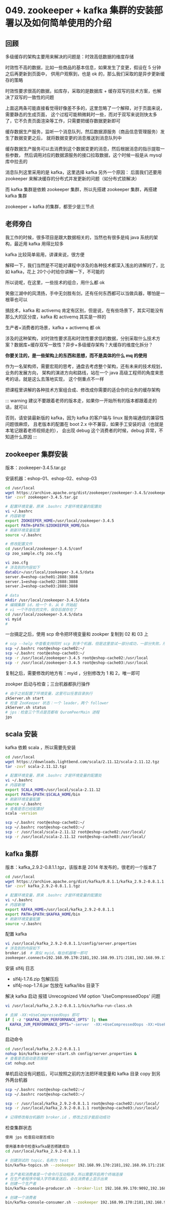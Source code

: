# 049. zookeeper + kafka 集群的安装部署以及如何简单使用的介绍
## 回顾
多级缓存的架构主要用来解决的问题是：时效高低数据的维度存储

时效性不高的数据，比如一些商品的基本信息，如果发生了变更，假设在 5 分钟之后再更新到页面中，
供用户观察到，也是 ok 的，那么我们采取的是异步更新缓存的策略

时效性要求很高的数据，如库存，采取的是数据库 + 缓存双写的技术方案，也解决了双写的一致性的问题

上面这两条可能直接看觉得好像差不多的，这里忽略了一个解释，对于页面来说，需要静态的生成页面，
这个过程可能稍微耗时一些，而对于双写来说则快太多了，它不负责页面渲染等工作，只需要把缓存数据更新即可


缓存数据生产服务，监听一个消息队列，然后数据源服务（商品信息管理服务）发生了数据变更之后，
就将数据变更的消息推送到消息队列中

缓存数据生产服务可以去消费到这个数据变更的消息，然后根据消息的指示提取一些参数，
然后调用对应的数据源服务的接口拉取数据，这个时候一般是从 mysql 库中拉去的

消息队列这里采用的是 kafka，这里选择 kafka 另外一个原因：
后面我们还要用 zookeeper 来解决缓存的分布式并发更新的问题（如分布式锁解决）

而 kafka 集群是依赖 zookeeper 集群，所以先搭建 zookeeper 集群，再搭建 kafka 集群

zookeeper + kafka 的集群，都至少是三节点

## 老师旁白
我工作的时候，很多项目是跟大数据相关的，当然也有很多是纯 java 系统的架构，最近用 kafka 用得比较多

kafka 比较简单易用，讲课来说，很方便

解释一下，我们当然是不可能对课程中涉及的各种技术都深入浅出的讲解的了，比如 kafka，花上 20个小时给你讲解一下，不可能的

所以说呢，在这里，一些技术的组合，用什么都 ok

笑傲江湖中的风清扬，手中无剑胜有剑，还有任何东西都可以当做兵器，哪怕是一根草也可以

搞技术，kafka 和 activemq 肯定有区别，但是说，在有些场景下，其实可能没有那么大的区分度，kafka 和 activemq 其实是一样的

生产者+消费者的场景，kafka + activemq 都 ok

涉及的这种架构，对时效性要求高和时效性要求低的数据，分别采取什么技术方案？数据库+缓存双写一致性？异步+多级缓存架构？大缓存的维度化拆分？

**你要关注的，是一些架构上的东西和思想，而不是具体的什么 mq 的使用**

作为一名架构师，需要宏观的思考，通盘去考虑整个架构，还有未来的技术规划，业务的发展方向，
架构的演进方向和路线，站在一个 java 高级工程师的角度来思考的话，就是这么去落地实现，
这个侧重点不一样

把课程里讲解的各种技术方案组合成、修改成你需要的适合你的业务的缓存架构


::: warning
建议不要跟着老师的版本走，如果你一开始所有的版本都跟着走的话，就可以

否则，请安装最新版的 kafka，因为 kafka 的客户端与 linux 服务端通信的兼容性问题很麻烦，
且老版本的配置在 boot 2.x 中不兼容，如果手工安装的话（也就是本笔记跟着老师视频走的），
会出现 debug 这个消费者的时候，debug 异常，不知道什么原因
:::

## zookeeper 集群安装
版本：zookeeper-3.4.5.tar.gz

安装机器：eshop-01、eshop-02、eshop-03
```bash
cd /usr/local
wget https://archive.apache.org/dist/zookeeper/zookeeper-3.4.5/zookeeper-3.4.5.tar.gz
tar -zxvf zookeeper-3.4.5.tar.gz

# 配置环境变量，原来 .bashrc 才是环境变量的配置处
vi ~/.bashrc
# 内容新增
export ZOOKEEPER_HOME=/usr/local/zookeeper-3.4.5
export PATH=$PATH:$ZOOKEEPER_HOME/bin
# 刷新环境变量配置
source ~/.bashrc

# 修改配置文件
cd /usr/local/zookeeper-3.4.5/conf
cp zoo_sample.cfg zoo.cfg

vi zoo.cfg
# 涉及到的内容如下
dataDir=/usr/local/zookeeper-3.4.5/data
server.0=eshop-cache01:2888:3888
server.1=eshop-cache02:2888:3888
server.2=eshop-cache03:2888:3888

# data
mkdir /usr/local/zookeeper-3.4.5/data
# 编辑集群 id，给一个 0，从 0 开始起
# vi 一个不存在的文件，保存后就存在了
cd /usr/local/zookeeper-3.4.5/data
vi myid
#
```

一台搞定之后，使用 scp 命令把环境变量和 zookper 复制到 02 和 03 上

```bash
# scp --help 中查看支持同时 scp 到多个机器，但是这里尝试一部分成功，一部分失败，所以分开
scp ~/.bashrc root@eshop-cache02:~/
scp ~/.bashrc root@eshop-cache03:~/
scp -r /usr/local/zookeeper-3.4.5 root@eshop-cache02:/usr/local
scp -r /usr/local/zookeeper-3.4.5 root@eshop-cache03:/usr/local
```

复制之后，需要修改的地方有：myid ，分别修改为 1 和 2，唯一即可

zookper 启动与检查；三台机器都执行操作

```bash
# 由于之前配置了环境变量，这里可以任意目录执行
zkServer.sh start
# 检查 ZooKeeper 状态：一个 leader，两个 follower
zkServer.sh status
# jps：检查三个节点是否都有 QuromPeerMain 进程
jps
```
## scala 安装
kafka 依赖 scala ，所以需要先安装

```bash
cd /usr/local
wget https://downloads.lightbend.com/scala/2.11.12/scala-2.11.12.tgz
tar -zxvf scala-2.11.12.tgz

# 配置环境变量，原来 .bashrc 才是环境变量的配置处
vi ~/.bashrc
# 内容新增
export SCALA_HOME=/usr/local/scala-2.11.12
export PATH=$PATH:$SCALA_HOME/bin
# 刷新环境变量配置
source ~/.bashrc
# 查看是否已经配置好
scala -version

scp ~/.bashrc root@eshop-cache02:~/
scp ~/.bashrc root@eshop-cache03:~/
scp -r /usr/local/scala-2.11.12 root@eshop-cache02:/usr/local/
scp -r /usr/local/scala-2.11.12 root@eshop-cache03:/usr/local/
```

## kafka 集群
版本：kafka_2.9.2-0.8.1.1.tgz，该版本是 2014 年发布的，很老的一个版本了

```bash
cd /usr/local
wget https://archive.apache.org/dist/kafka/0.8.1.1/kafka_2.9.2-0.8.1.1.tgz
tar -zxvf kafka_2.9.2-0.8.1.1.tgz

# 配置环境变量，原来 .bashrc 才是环境变量的配置处
vi ~/.bashrc
# 内容新增
export KAFKA_HOME=/usr/local/kafka_2.9.2-0.8.1.1
export PATH=$PATH:$KAFKA_HOME/bin
# 刷新环境变量配置
source ~/.bashrc
```

配置 kafka

```bash
vi /usr/local/kafka_2.9.2-0.8.1.1/config/server.properties
# 涉及到的内容如下
broker.id  # 类似 myid。每台机器唯一即可
zookeeper.connect=192.168.99.170:2181,192.168.99.171:2181,192.168.99.172:2181
```

安装 slf4j 日志

- slf4j-1.7.6.zip 包解压后
- slf4j-nop-1.7.6.jar 包放在 kafka/libs 目录下

解决 kafka 启动 报错 Unrecognized VM option 'UseCompressedOops' 问题

```bash
vi /usr/local/kafka_2.9.2-0.8.1.1/bin/kafka-run-class.sh

# 去掉 -XX:+UseCompressedOops 即可
if [ -z "$KAFKA_JVM_PERFORMANCE_OPTS" ]; then
  KAFKA_JVM_PERFORMANCE_OPTS="-server  -XX:+UseCompressedOops -XX:+UseParNewGC -XX:+UseConcMarkSweepGC -XX:+CMSClassUnloadingEnabled -XX:+CMSScavengeBeforeRemark -XX:+DisableExplicitGC -Djava.awt.headless=true"
fi
```

启动命令

```bash
cd /usr/local/kafka_2.9.2-0.8.1.1
nohup bin/kafka-server-start.sh config/server.properties &
# 查看是否启动是否报错
cat nohup.out
```

单机启动没有问题后，可以按照之前的方法把环境变量和 kafka 目录 copy 到另外两台机器

```bash
scp ~/.bashrc root@eshop-cache02:~/
scp ~/.bashrc root@eshop-cache03:~/

scp -r /usr/local/kafka_2.9.2-0.8.1.1 root@eshop-cache02:/usr/local/
scp -r /usr/local/kafka_2.9.2-0.8.1.1 root@eshop-cache03:/usr/local/

# 记得修改每台机器的 broker.id 。修改之后才能启动成功
```

检查集群状态

```bash
使用 jps 检查启动是否成功

使用基本命令检查kafka是否搭建成功
cd /usr/local/kafka_2.9.2-0.8.1.1

# 创建测试的 topic，名称为 test
bin/kafka-topics.sh --zookeeper 192.168.99.170:2181,192.168.99.171:2181,192.168.99.172:2181 --topic test --replication-factor 1 --partitions 1 --create

# 生产者和消费者是一个命令行互动程序，所以需要开启两个终端连接
# 在生产者程序中输入字符串发送后，会在消费者上显示出来
# 创建一个生产者
bin/kafka-console-producer.sh --broker-list 192.168.99.170:9092,192.168.99.171:9092,192.168.99.172:9092 --topic test

# 创建一个消费者
bin/kafka-console-consumer.sh --zookeeper 192.168.99.170:2181,192.168.99.171:2181,192.168.99.172:2181 --topic test --from-beginning
```


<iframe  height="500px" width="100%" frameborder=0 allowfullscreen="true" :src="$withBase('/ads.html')"></iframe>